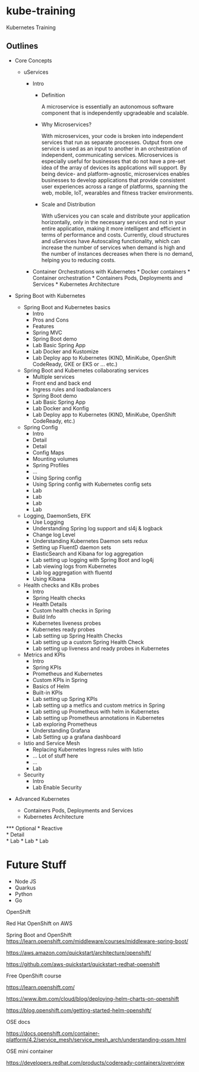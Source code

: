 # kube-training
Kubernetes Training 


## Outlines 

* Core Concepts
	* uServices
		* Intro
			* Definition
				
				A microservice is essentially an autonomous software component that is independently upgradeable and scalable.
				
			* Why Microservices?
				
				With microservices, your code is broken into independent services that run as separate processes. Output from one service is used as an input to another in an orchestration of independent, communicating services. Microservices is especially useful for businesses that do not have a pre-set idea of the array of devices its applications will support. By being device- and platform-agnostic, microservices enables businesses to develop applications that provide consistent user experiences across a range of platforms, spanning the web, mobile, IoT, wearables and fitness tracker environments.
		
			* Scale and Distribution
			
				With uServices you can scale and distribute your application horizontally, only in the necessary services and not in your entire application, making it more intelligent and efficient in terms of performance and costs. Currently, cloud structures and uServices have Autoscaling functionality, which can increase the number of services when demand is high and the number of instances decreases when there is no demand, helping you to reducing costs.
				
		
		* Container Orchestrations with Kubernetes
	    		* Docker containers 
	    		* Container orchestration 
	    		* Containers Pods, Deployments and Services 
	    		* Kubernetes Architecture 
* Spring Boot with Kubernetes
	* Spring Boot and Kubernetes basics
		* Intro
		* Pros and Cons
		* Features
		* Spring MVC
		* Spring Boot demo
		* Lab Basic Spring App
		* Lab Docker and Kustomize
		* Lab Deploy app to Kubernetes (KIND, MiniKube, OpenShift CodeReady, GKE or EKS or ... etc.)  
	* Spring Boot and Kubernetes collaborating services 
		* Multiple services 
		* Front end and back end
		* Ingress rules and loadbalancers 
		* Spring Boot demo
		* Lab Basic Spring App
		* Lab Docker and Konfig
		* Lab Deploy app to Kubernetes (KIND, MiniKube, OpenShift CodeReady, etc.)  	
	* Spring Config 
		* Intro
	   	* Detail 
	   	* Detail
		* Config Maps
		* Mounting volumes
		* Spring Profiles
		* ... 
		* Using Spring config 
		* Using Spring config with Kubernetes config sets
		* Lab	
		* Lab	
		* Lab	
		* Lab	
	* Logging, DaemonSets, EFK 
		* Use Logging
		* Understanding Spring log support and sl4j & logback
		* Change log Level
		* Understanding Kubernetes Daemon sets redux
		* Setting up FluentD daemon sets
		* ElasticSearch and Kibana for log aggregation 
		* Lab setting up logging with Spring Boot and log4j
		* Lab viewing logs from Kubernetes 
		* Lab log aggregation with fluentd 
		* Using Kibana
	* Health checks and K8s probes
		* Intro
		* Spring Health checks
		* Health Details 
		* Custom health checks in Spring
		* Build Info
		* Kubernetes liveness probes 
		* Kubernetes ready probes
		* Lab setting up Spring Health Checks
		* Lab setting up a custom Spring Health Check
		* Lab setting up liveness and ready probes in Kubernetes 
	* Metrics and KPIs
		* Intro
		* Spring KPIs
		* Prometheus and Kubernetes 
		* Custom KPIs in Spring
		* Basics of Helm
		* Built-in KPIs
		* Lab setting up Spring KPIs
		* Lab setting up a metfics and custom metrics in Spring
		* Lab setting up Prometheus with helm in Kubernetes 
		* Lab setting up Prometheus annotations in Kubernetes
		* Lab exploring Prometheus 
		* Understanding Grafana 
		* Lab Setting up a grafana dashboard 
	* Istio and Service Mesh
		* Replacing Kubernetes Ingress rules with Istio 
		* ... Lot of stuff here
		* ... 
		* Lab 
	* Security
		* Intro
		* Lab Enable Security
	
* Advanced Kubernetes
    * Containers Pods, Deployments and Services 
    * Kubernetes Architecture 	

	
*** Optional 
	* Reactive	
	   * Detail  
	   * Lab
	   * Lab
	   * Lab 
	

# Future Stuff
* Node JS
* Quarkus
* Python
* Go


OpenShift 

Red Hat OpenShift on AWS


Spring Boot and OpenShift 
https://learn.openshift.com/middleware/courses/middleware-spring-boot/




https://aws.amazon.com/quickstart/architecture/openshift/

https://github.com/aws-quickstart/quickstart-redhat-openshift


Free OpenShift course

https://learn.openshift.com/

https://www.ibm.com/cloud/blog/deploying-helm-charts-on-openshift

https://blog.openshift.com/getting-started-helm-openshift/




OSE docs

https://docs.openshift.com/container-platform/4.2/service_mesh/service_mesh_arch/understanding-ossm.html


OSE mini container 


https://developers.redhat.com/products/codeready-containers/overview
